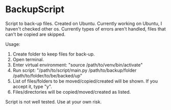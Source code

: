 # BackupScript

Script to back-up files.
Created on Ubuntu.
Currently working on Ubuntu, I haven't checked other os.
Currently types of errors aren't handled, files that can't be copied are skipped.

Usage:
1. Create folder to keep files for back-up.
2. Open terminal.
2. Enter virtual environment: "source /path/to/venv/bin/activate"
3. Run script: "/path/to/script/main.py /path/to/backup/folder /path/to/folder/to/be/backed/up"
4. List of files/folders to be moved/copied/created will be shown. If you accept it, type "y".
5. Files/directories will be copied/moved/created as listed.

Script is not well tested. Use at your own risk.
